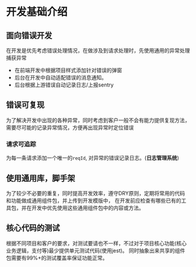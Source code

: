 # 开发基础介绍

## 面向错误开发
在开发是优先考虑错误处理情况，在做涉及到请求处理时，先使用通用的异常处理捕获异常
* 在前端开发中根据项目样式添加针对错误的弹窗
* 后台在开发中自动适配错误的消息通知。
* 后台根据上游错误自动记录日志/上报sentry

## 错误可复现
为了解决开发中出现的各种异常，同时考虑到客户一般不会有能力提供复现方法，需要尽可能的记录异常情况，方便再出现异常时定位错误
### 请求可追踪
为每一条请求添加一个唯一的`reqId`, 对异常的错误记录日志。(**日志管理系统**)

## 使用通用库，脚手架
为了较少不必要的重复，同时提高开发效率，遵守DRY原则，定期将常用的代码和功能做成通用组件包，并上传到开发模版中，
在开发前应检查有哪些已有的工具包，并在开发中优先使用这些通用组件包中的内容或方法。 

## 核心代码的测试
根据不同项目和客户的要求，对测试要请也不一样，不过对于项目核心功能(核心业务逻辑，支付等)最少提供单元测试代码(使用jest)。
同时抽象出来共享的组件包需要有99%+的测试覆盖率保证功能正常。

